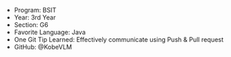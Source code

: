- Program: BSIT
- Year: 3rd Year
- Section: G6
- Favorite Language: Java
- One Git Tip Learned: Effectively communicate using Push & Pull request
- GitHub: @KobeVLM
